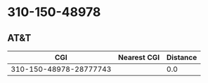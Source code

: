 # 310-150-48978
## AT&T


| CGI | Nearest CGI | Distance |
|-----|-------------|----------|
| 310-150-48978-28777743 |  | 0.0 |
